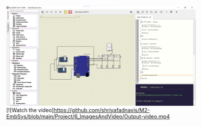 [![Watch the video](https://github.com/shriyafadnavis/M2-EmbSys/blob/main/Project/5_Report/SolarTracker_Output.png)](https://github.com/shriyafadnavis/M2-EmbSys/blob/main/Project/6_ImagesAndVideo/Output-video.mp4)
[![Watch the video]https://github.com/shriyafadnavis/M2-EmbSys/blob/main/Project/6_ImagesAndVideo/Output-video.mp4
